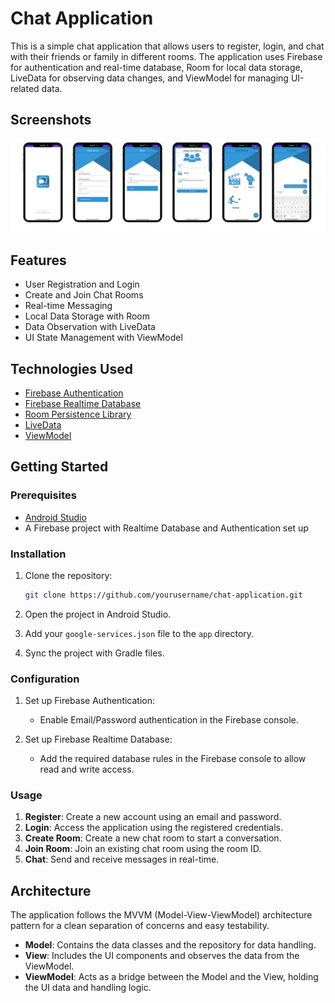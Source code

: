 # Chat Application

This is a simple chat application that allows users to register, login, and chat with their friends or family in different rooms. The application uses Firebase for authentication and real-time database, Room for local data storage, LiveData for observing data changes, and ViewModel for managing UI-related data.

## Screenshots

<img src="screanshots.png" alt="Screenshot">

## Features

- User Registration and Login
- Create and Join Chat Rooms
- Real-time Messaging
- Local Data Storage with Room
- Data Observation with LiveData
- UI State Management with ViewModel

## Technologies Used

- [Firebase Authentication](https://firebase.google.com/docs/auth)
- [Firebase Realtime Database](https://firebase.google.com/docs/database)
- [Room Persistence Library](https://developer.android.com/training/data-storage/room)
- [LiveData](https://developer.android.com/topic/libraries/architecture/livedata)
- [ViewModel](https://developer.android.com/topic/libraries/architecture/viewmodel)

## Getting Started

### Prerequisites

- [Android Studio](https://developer.android.com/studio)
- A Firebase project with Realtime Database and Authentication set up

### Installation

1. Clone the repository:
    ```sh
    git clone https://github.com/yourusername/chat-application.git
    ```
2. Open the project in Android Studio.

3. Add your `google-services.json` file to the `app` directory.

4. Sync the project with Gradle files.

### Configuration

1. Set up Firebase Authentication:
    - Enable Email/Password authentication in the Firebase console.

2. Set up Firebase Realtime Database:
    - Add the required database rules in the Firebase console to allow read and write access.

### Usage

1. **Register**: Create a new account using an email and password.
2. **Login**: Access the application using the registered credentials.
3. **Create Room**: Create a new chat room to start a conversation.
4. **Join Room**: Join an existing chat room using the room ID.
5. **Chat**: Send and receive messages in real-time.

## Architecture

The application follows the MVVM (Model-View-ViewModel) architecture pattern for a clean separation of concerns and easy testability.

- **Model**: Contains the data classes and the repository for data handling.
- **View**: Includes the UI components and observes the data from the ViewModel.
- **ViewModel**: Acts as a bridge between the Model and the View, holding the UI data and handling logic.

